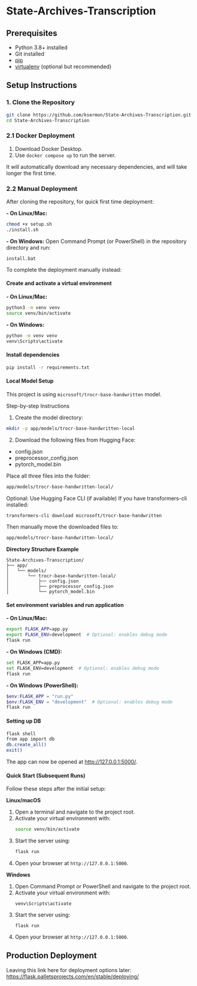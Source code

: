 # State-Archives-Transcription
## Prerequisites

- Python 3.8+ installed
- Git installed
- [pip](https://pip.pypa.io/en/stable/installation/)
- [virtualenv](https://virtualenv.pypa.io/en/latest/installation.html) (optional but recommended)

## Setup Instructions

### 1. Clone the Repository
```bash
git clone https://github.com/ksermon/State-Archives-Transcription.git
cd State-Archives-Transcription
```

### 2.1 Docker Deployment

1. Download Docker Desktop. 
2. Use `docker compose up` to run the server. 

It will automatically download any necessary dependencies, and will take longer the first time. 

### 2.2 Manual Deployment

After cloning the repository, for quick first time deployment:

**- On Linux/Mac:**
```bash
chmod +x setup.sh
./install.sh
```

**- On Windows:**
Open Command Prompt (or PowerShell) in the repository directory and run:
```
install.bat
```

To complete the deployment manually instead:

#### Create and activate a virtual environment
**- On Linux/Mac:**
```bash
python3 -m venv venv
source venv/bin/activate
```

**- On Windows:**
```bash
python -m venv venv
venv\Scripts\activate
```

#### Install dependencies
```bash
pip install -r requirements.txt
```

#### Local Model Setup ####
This project is using `microsoft/trocr-base-handwritten` model.

Step-by-step Instructions
1. Create the model directory:
```bash
mkdir -p app/models/trocr-base-handwritten-local
```
2. Download the following files from Hugging Face:
- config.json
- preprocessor_config.json
- pytorch_model.bin

Place all three files into the folder:

```bash
app/models/trocr-base-handwritten-local/
```
Optional: Use Hugging Face CLI (if available)
If you have transformers-cli installed:

```bash
transformers-cli download microsoft/trocr-base-handwritten
```
Then manually move the downloaded files to:

```bash
app/models/trocr-base-handwritten-local/
```
**Directory Structure Example**
```
State-Archives-Transcription/
├── app/
│   └── models/
│       └── trocr-base-handwritten-local/
│           ├── config.json
│           ├── preprocessor_config.json
│           └── pytorch_model.bin
```

#### Set environment variables and run application

**- On Linux/Mac:**
```bash
export FLASK_APP=app.py
export FLASK_ENV=development  # Optional: enables debug mode
flask run
```

**- On Windows (CMD):**
```bash
set FLASK_APP=app.py
set FLASK_ENV=development  # Optional: enables debug mode
flask run
```

**- On Windows (PowerShell):**
```PowerShell
$env:FLASK_APP = "run.py"
$env:FLASK_ENV = "development"  # Optional: enables debug mode
flask run
```

#### Setting up DB

```bash
flask shell
from app import db
db.create_all()
exit()
```

The app can now be opened at http://127.0.0.1:5000/.

#### Quick Start (Subsequent Runs)

Follow these steps after the initial setup:

**Linux/macOS**
1. Open a terminal and navigate to the project root.
2. Activate your virtual environment with:
   ```bash
   source venv/bin/activate
   ```
3. Start the server using:
   ```bash
   flask run
   ```
4. Open your browser at `http://127.0.0.1:5000`.

**Windows**
1. Open Command Prompt or PowerShell and navigate to the project root.
2. Activate your virtual environment with:
   ```batch
   venv\Scripts\activate
   ```
3. Start the server using:
   ```batch
   flask run
   ```
4. Open your browser at `http://127.0.0.1:5000`.


## Production Deployment
Leaving this link here for deployment options later:
https://flask.palletsprojects.com/en/stable/deploying/
